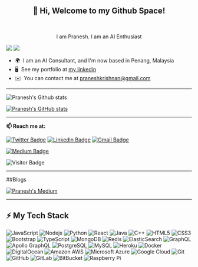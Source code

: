 



<h2 align=center>👋 Hi, Welcome to my Github Space!</h2><br/>
<p align =center>I am Pranesh. I am an AI Enthusiast</p>

![](https://komarev.com/ghpvc/?username=praneshkrishnan&color=brightgreen)
![](https://visitor-badge.glitch.me/badge?page_id=praneshkrishnan)

*   🌍  I am an AI Consultant, and I'm now based in Penang, Malaysia
*   🖥️  See my portfolio at [my linkedin](https://www.linkedin.com/in/dr-pranesh-krishnan/)
*   ✉️  You can contact me at [praneshkrishnan@gmail.com](mailto:praneshkrishnan@gmail.com)
<!-- *   🚀  I'm currently working on [Bhel](http://bhel.prikeshsavla.com)
*   🧠  I'm learning Go, NextJs, Webpack and tooling
*   🤝  I'm open to collaborating on Vue, Frontend projects      -->

---

![Pranesh's Github stats](https://github-readme-stats.vercel.app/api/?username=praneshkrishnan&show_icons=true&count_private=true&hide=contribs,prs&theme=radical&exclude_repo=praneshkrishnan,website_template,pycaret,pk.github.io)

[![Pranesh's GitHub stats](https://github-readme-stats.vercel.app/api/top-langs/?username=praneshkrishnan&lang_count=8&layout=compact)](https://github.com/anuraghazra/github-readme-stats)

---

  **📫 Reach me at:**<br>

[![Twitter Badge](https://img.shields.io/badge/-Twitter-1ca0f1?style=flat-square&labelColor=1ca0f1&logo=twitter&logoColor=white&link=https://twitter.com/preneshkrishnan)](https://twitter.com/preneshkrishnan)
[![Linkedin Badge](https://img.shields.io/badge/-LinkedIn-blue?style=flat-square&logo=Linkedin&logoColor=white&link=https://www.linkedin.com/in/dr-pranesh-krishnan/)](https://www.linkedin.com/in/dr-pranesh-krishnan/)
[![Gmail Badge](https://img.shields.io/badge/-praneshkrishnan@gmail.com-c14438?style=flat-square&logo=Gmail&logoColor=white&link=mailto:praneshkrishnan@gmail.com)](mailto:praneshkrishnan@gmail.com)

<!-- [![Scopus Badge](https://img.shields.io/badge/-Scopuslabel=Scopus-message=Publication-color=yellow&link=https://www.scopus.com/authid/detail.uri?authorId=55639186000)](https://www.scopus.com/authid/detail.uri?authorId=55639186000) -->

[![Medium Badge](https://badgen.net/badge/icon/medium?icon=medium&label)](https://medium.com/@praneshkrishnan)

![Visitor Badge](https://visitor-badge.laobi.icu/badge?page_id=praneshkrishnan)

---
##Blogs
<!-- [![Pranesh's Medium](https://github-readme-medium.vercel.app/?username=praneshkrishnan&limit=2&bg=red&text=green)](https://medium.com/@praneshkrishnan) -->
[![Pranesh's Medium](https://github-readme-medium.vercel.app/?username=praneshkrishnan&limit=2)](https://medium.com/@praneshkrishnan)

---

## ⚡ My Tech Stack

![JavaScript](https://img.shields.io/badge/-JavaScript-black?style=flat-square&logo=javascript)
![Nodejs](https://img.shields.io/badge/-Nodejs-black?style=flat-square&logo=Node.js)
![Python](https://img.shields.io/badge/-Python-black?style=flat-square&logo=Python)
![React](https://img.shields.io/badge/-React-black?style=flat-square&logo=react)
![Java](https://img.shields.io/badge/-java-E34A86?style=flat-square&logo=java)
![C++](https://img.shields.io/badge/-C++-00599C?style=flat-square&logo=c)
![HTML5](https://img.shields.io/badge/-HTML5-E34F26?style=flat-square&logo=html5&logoColor=white)
![CSS3](https://img.shields.io/badge/-CSS3-1572B6?style=flat-square&logo=css3)
![Bootstrap](https://img.shields.io/badge/-Bootstrap-563D7C?style=flat-square&logo=bootstrap)
![TypeScript](https://img.shields.io/badge/-TypeScript-007ACC?style=flat-square&logo=typescript)
![MongoDB](https://img.shields.io/badge/-MongoDB-black?style=flat-square&logo=mongodb)
![Redis](https://img.shields.io/badge/-Redis-black?style=flat-square&logo=Redis)
![ElasticSearch](https://img.shields.io/badge/-ElasticSearch-005571?style=flat-square&logo=elasticsearch)
![GraphQL](https://img.shields.io/badge/-GraphQL-E10098?style=flat-square&logo=graphql)
![Apollo GraphQL](https://img.shields.io/badge/-Apollo%20GraphQL-311C87?style=flat-square&logo=apollo-graphql)
![PostgreSQL](https://img.shields.io/badge/-PostgreSQL-336791?style=flat-square&logo=postgresql)
![MySQL](https://img.shields.io/badge/-MySQL-black?style=flat-square&logo=mysql)
![Heroku](https://img.shields.io/badge/-Heroku-430098?style=flat-square&logo=heroku)
![Docker](https://img.shields.io/badge/-Docker-black?style=flat-square&logo=docker)
![DigitalOcean](https://img.shields.io/badge/-Digital%20Ocean-darkblue?style=flat-square&logo=digitalocean)
![Amazon AWS](https://img.shields.io/badge/Amazon%20AWS-232F3E?style=flat-square&logo=amazon-aws)
![Microsoft Azure](https://img.shields.io/badge/Microsoft%20Azure-232F7E?style=flat-square&logo=microsoft-azure)
![Google Cloud](https://img.shields.io/badge/Google%20Cloud-black?style=flat-square&logo=google-cloud)
![Git](https://img.shields.io/badge/-Git-black?style=flat-square&logo=git)
![GitHub](https://img.shields.io/badge/-GitHub-181717?style=flat-square&logo=github)
![GitLab](https://img.shields.io/badge/-GitLab-FCA121?style=flat-square&logo=gitlab)
![BitBucket](https://img.shields.io/badge/-BitBucket-darkblue?style=flat-square&logo=bitbucket)
![Raspberry Pi](https://img.shields.io/badge/-Raspberry%20Pi-C51A4A?style=flat-square&logo=Raspberry-Pi)



<!-- [![Slack Badge](https://badgen.net/badge/icon/slack?icon=slack&label)]() -->

<!-- [![Slack Badge](https://badgen.net/badge/icon/slack?icon=slack&label)]()

[![Slack Badge](https://badgen.net/badge/icon/slack?icon=slack&label)]()

[![Slack Badge](https://badgen.net/badge/icon/slack?icon=slack&label)]()

[![Slack Badge](https://badgen.net/badge/icon/slack?icon=slack&label)]()

[![Slack Badge](https://badgen.net/badge/icon/slack?icon=slack&label)]()
 -->


<!-- References
https://github.com/anuraghazra/github-readme-stats
https://github.com/abhisheknaiidu/awesome-github-profile-readme

 -->


<!--
**praneshkrishnan/praneshkrishnan** is a ✨ _special_ ✨ repository because its `README.md` (this file) appears on your GitHub profile.

Here are some ideas to get you started:

- 🔭 I’m currently working on ...
- 🌱 I’m currently learning ...
- 👯 I’m looking to collaborate on ...
- 🤔 I’m looking for help with ...
- 💬 Ask me about ...
- 📫 How to reach me: ...
- 😄 Pronouns: ...
- ⚡ Fun fact: ...
-->

